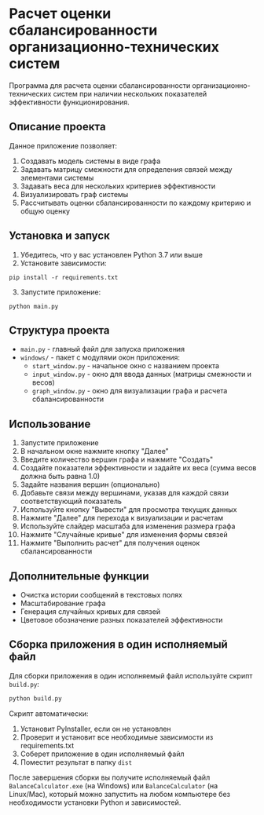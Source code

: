 # Расчет оценки сбалансированности организационно-технических систем

Программа для расчета оценки сбалансированности организационно-технических систем при наличии нескольких показателей эффективности функционирования.

## Описание проекта

Данное приложение позволяет:
1. Создавать модель системы в виде графа
2. Задавать матрицу смежности для определения связей между элементами системы
3. Задавать веса для нескольких критериев эффективности
4. Визуализировать граф системы
5. Рассчитывать оценки сбалансированности по каждому критерию и общую оценку

## Установка и запуск

1. Убедитесь, что у вас установлен Python 3.7 или выше
2. Установите зависимости:
```
pip install -r requirements.txt
```
3. Запустите приложение:
```
python main.py
```

## Структура проекта

- `main.py` - главный файл для запуска приложения
- `windows/` - пакет с модулями окон приложения:
  - `start_window.py` - начальное окно с названием проекта
  - `input_window.py` - окно для ввода данных (матрицы смежности и весов)
  - `graph_window.py` - окно для визуализации графа и расчета сбалансированности

## Использование

1. Запустите приложение
2. В начальном окне нажмите кнопку "Далее"
3. Введите количество вершин графа и нажмите "Создать"
4. Создайте показатели эффективности и задайте их веса (сумма весов должна быть равна 1.0)
5. Задайте названия вершин (опционально)
6. Добавьте связи между вершинами, указав для каждой связи соответствующий показатель
7. Используйте кнопку "Вывести" для просмотра текущих данных
8. Нажмите "Далее" для перехода к визуализации и расчетам
9. Используйте слайдер масштаба для изменения размера графа
10. Нажмите "Случайные кривые" для изменения формы связей
11. Нажмите "Выполнить расчет" для получения оценок сбалансированности

## Дополнительные функции

- Очистка истории сообщений в текстовых полях
- Масштабирование графа
- Генерация случайных кривых для связей
- Цветовое обозначение разных показателей эффективности

## Сборка приложения в один исполняемый файл

Для сборки приложения в один исполняемый файл используйте скрипт `build.py`:

```bash
python build.py
```

Скрипт автоматически:
1. Установит PyInstaller, если он не установлен
2. Проверит и установит все необходимые зависимости из requirements.txt
3. Соберет приложение в один исполняемый файл
4. Поместит результат в папку `dist`

После завершения сборки вы получите исполняемый файл `BalanceCalculator.exe` (на Windows) или `BalanceCalculator` (на Linux/Mac), который можно запустить на любом компьютере без необходимости установки Python и зависимостей. 